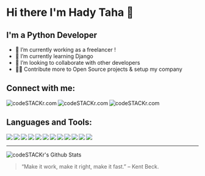 # Hi there  I'm Hady Taha 👋


## I'm a Python Developer

- 🔭 I’m currently working as a freelancer !
- 🌱 I’m currently learning Django
- 👯 I’m looking to collaborate with other developers
- 🐱‍👓 Contribute more to Open Source projects & setup my company


## Connect with me:


[<img align="left" alt="codeSTACKr.com"  src="https://img.shields.io/badge/Instagram-E4405F?style=for-the-badge&logo=instagram&logoColor=white"/>](https://twitter.com/HadyTaha77)
[<img align="left" alt="codeSTACKr.com"  src="https://img.shields.io/badge/Twitter-1DA1F2?style=for-the-badge&logo=twitter&logoColor=white"/>](https://www.instagram.com/haditaha__/)
[<img align="left" alt="codeSTACKr.com"  src="https://img.shields.io/badge/LinkedIn-0077B5?style=for-the-badge&logo=linkedin&logoColor=white"/>](https://www.linkedin.com/in/hady-taha/)
</br>



## Languages and Tools:


<img align="left"   src="https://img.shields.io/badge/Python-3776AB?style=for-the-badge&logo=python&logoColor=white" />
<img align="left"   src="https://img.shields.io/badge/Django-092E20?style=for-the-badge&logo=django&logoColor=white" />
<img align="left"   src="https://img.shields.io/badge/jQuery-0769AD?style=for-the-badge&logo=jquery&logoColor=white" />
<img align="left"   src="https://img.shields.io/badge/JavaScript-F7DF1E?style=for-the-badge&logo=javascript&logoColor=black" />
<img align="left"   src="https://img.shields.io/badge/HTML-239120?style=for-the-badge&logo=html5&logoColor=white" />
<img align="left"   src="https://img.shields.io/badge/HTML5-E34F26?style=for-the-badge&logo=html5&logoColor=white" />
<img align="left"   src="https://img.shields.io/badge/CSS-239120?&style=for-the-badge&logo=css3&logoColor=white" />
<img align="left"   src="https://img.shields.io/badge/CSS3-1572B6?style=for-the-badge&logo=css3&logoColor=white" />
<img align="left"   src="https://img.shields.io/badge/Bootstrap-563D7C?style=for-the-badge&logo=bootstrap&logoColor=white" />


<img align="left"   src="https://img.shields.io/badge/Flutter-02569B?style=for-the-badge&logo=flutter&logoColor=white" />
<img align="left"   src="https://img.shields.io/badge/MySQL-00000F?style=for-the-badge&logo=mysql&logoColor=white" />
<img align="left"   src="https://img.shields.io/badge/SQLite-07405E?style=for-the-badge&logo=sqlite&logoColor=white" />



<br />

-----


<img  alt="codeSTACKr's Github Stats" src="https://github-readme-stats.vercel.app/api?username=Hady-Taha&show_icons=true&hide_border=false" />


<br />


> “Make it work, make it right, make it fast.” – Kent Beck.


